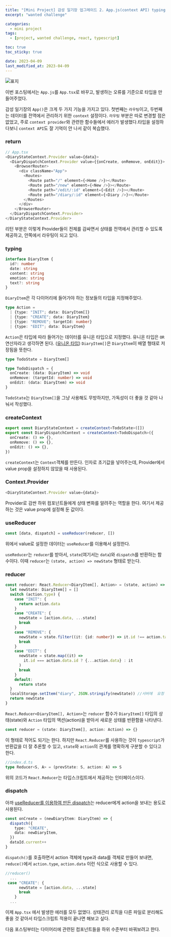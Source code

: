 ```yaml
---
title: "[Mini Project] 감성 일기장 업그레이드 2. App.js(context API) typing"
excerpt: "wanted challenge"

categories:
  - mini project
tags:
  - [project, wanted challenge, react, typescript]

toc: true
toc_sticky: true

date: 2023-04-09
last_modified_at: 2023-04-09
---
```


![표지](https://user-images.githubusercontent.com/110877564/230750510-b1638c6d-45a8-4c42-9567-548e6ec473c5.png)

이번 포스팅에서는 `App.js`를 `App.tsx`로 바꾸고, 발생하는 오류를 기준으로 타입을 만들어주었다.

감성 일기장의 `App()`은 크게 두 가지 기능을 가지고 있다. 첫번째는 `라우팅`이고, 두번째는 데이터를 전역에서 관리하기 위한 `context` 설정이다. `라우팅` 부분은 따로 변경할 점은 없었고, 주로 `context provider`와 관련한 함수들에서 에러가 발생했다.타입을 설정하다보니 `context API`도 잘 기억이 안 나서 같이 복습했다.

### return

```typescript
// App.tsx
<DiaryStateContext.Provider value={data}>
  <DiaryDispatchContext.Provider value={{onCreate, onRemove, onEdit}}>
    <BrowserRouter>
      <div className="App">
        <Routes>
          <Route path="/" element={<Home />}></Route>
          <Route path="/new" element={<New />}></Route>
          <Route path="/edit/:id" element={<Edit />}></Route>
          <Route path="/diary/:id" element={<Diary />}></Route>
        </Routes>
      </div>
    </BrowserRouter>
  </DiaryDispatchContext.Provider>
</DiaryStateContext.Provider>
```

리턴 부분은 이렇게 Provider들이 전체를 감싸면서 상태를 전역에서 관리할 수 있도록 제공하고, 안쪽에서 라우팅이 되고 있다.

### typing

```typescript
interface DiaryItem {
  id?: number
  date: string
  content: string
  emotion: string
  text?: string
}
```

`DiaryItem`은 각 다이어리에 들어가야 하는 정보들의 타입을 지정해주었다.

```typescript
type Action =
  | {type: "INIT"; data: DiaryItem[]}
  | {type: "CREATE"; data: DiaryItem}
  | {type: "REMOVE"; targetId: number}
  | {type: "EDIT"; data: DiaryItem}
```

`Action`은 타입에 따라 들어가는 데이터를 유니온 타입으로 지정했다. 유니온 타입은 `OR` 연산자라고 생각하면 된다. ([유니온 타입](https://joshua1988.github.io/ts/guide/operator.html#union-type))
`DiaryItem[]`은 `DiaryItem`이 배열 형태로 저장됨을 뜻한다.

```typescript
type TodoState = DiaryItem[]

type TodoDispatch = {
  onCreate: (data: DiaryItem) => void
  onRemove: (targetId: number) => void
  onEdit: (data: DiaryItem) => void
}
```

`TodoState`는 `DiaryItem[]`을 그냥 사용해도 무방하지만, 가독성이 더 좋을 것 같아 나눠서 작성했다.

### createContext

```typescript
export const DiaryStateContext = createContext<TodoState>([])
export const DiaryDispatchContext = createContext<TodoDispatch>({
  onCreate: () => {},
  onRemove: () => {},
  onEdit: () => {},
})
```

`createContext`는 `Context`객체를 만든다. 인자로 초기값을 넣어주는데, Provider에서 value prop을 설정하지 않았을 때 사용된다.

### Context.Provider

```typescript
<DiaryStateContext.Provider value={data}>
```

Provider로 감싼 하위 컴포넌트들에게 상태 변화를 알려주는 역할을 한다. 여기서 제공하는 것은 value prop에 설정해 둔 값이다.

### useReducer

```typescript
const [data, dispatch] = useReducer(reducer, [])
```

위에서 value로 설정한 데이터는 `useReducer`를 이용해서 설정한다.

`useReducer`는 `reducer`를 받아서, `state`(여기서는 `data`)와 `dispatch`를 반환하는 함수이다.
이때 `reducer`는 `(state, action) => newState` 형태로 받는다.

### reducer

```typescript
const reducer: React.Reducer<DiaryItem[], Action> = (state, action) => {
  let newState: DiaryItem[] = []
  switch (action.type) {
    case "INIT": {
      return action.data
    }
    case "CREATE": {
      newState = [action.data, ...state]
      break
    }
    case "REMOVE": {
      newState = state.filter((it: {id: number}) => it.id !== action.targetId)
      break
    }
    case "EDIT": {
      newState = state.map((it) =>
        it.id === action.data.id ? {...action.data} : it
      )
      break
    }
    default:
      return state
  }
  localStorage.setItem("diary", JSON.stringify(newState)) //서버에  요청
  return newState
}
```

`React.Reducer<DiaryItem[], Action>`는 `reducer` 함수가 `DiaryItem[]` 타입의 상태(state)와 `Action` 타입의 액션(action)을 받아서 새로운 상태를 반환함을 나타낸다.

```typescript
const reducer = (state: DiaryItem[], action: Action) => {}
```

이 형태로 적어도 되기는 한다. 하지만 `React.Reducer`를 사용하는 것이 `typescript`가 반환값을 더 잘 추론할 수 있고, `state`와 `action`의 관계를 명확하게 구분할 수 있다고 한다.

```typescript
//index.d.ts
type Reducer<S, A> = (prevState: S, action: A) => S
```

위의 코드가 `React.Reducer`는 타입스크립트에서 제공하는 인터페이스이다.

### dispatch

아까 [useReducer를 이용하여 만든 dispatch](#const-data-dispatch)는 reducer에게 action을 보내는 용도로 사용된다.

```typescript
const onCreate = (newDiaryItem: DiaryItem) => {
  dispatch({
    type: "CREATE",
    data: newDiaryItem,
  })
  dataId.current++
}
```

`dispatch()`를 호출하면서 action 객체에 type과 data를 객체로 만들어 보내면, `reduce()`에서 `action.type`, `action.data` 이런 식으로 사용할 수 있다.

```typescript
//reducer()
  ...
 case "CREATE": {
      newState = [action.data, ...state]
      break
    }
  ...
```

이제 `App.tsx` 에서 발생한 에러를 모두 없앴다. 상태관리 로직을 다른 파일로 분리해도 좋을 것 같아서 타입스크립트 적용이 끝나면 해보고 싶다.

다음 포스팅부터는 다이어리에 관련된 컴포넌트들을 하위 수준부터 바꿔보려고 한다.
